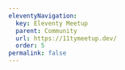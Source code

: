 ```yaml
---
eleventyNavigation:
  key: Eleventy Meetup
  parent: Community
  url: https://11tymeetup.dev/
  order: 5
permalink: false
---
```


